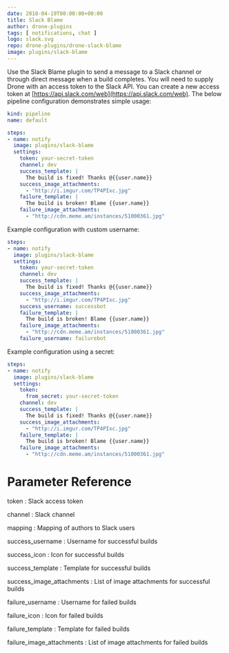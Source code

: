 ```yaml
---
date: 2018-04-19T00:00:00+00:00
title: Slack Blame
author: drone-plugins
tags: [ notifications, chat ]
logo: slack.svg
repo: drone-plugins/drone-slack-blame
image: plugins/slack-blame
---
```


Use the Slack Blame plugin to send a message to a Slack channel or through direct message when a build completes. You will need to supply Drone with an access token to the Slack API. You can create a new access token at [https://api.slack.com/web](https://api.slack.com/web). The below pipeline configuration demonstrates simple usage:

```yaml
kind: pipeline
name: default

steps:
- name: notify
  image: plugins/slack-blame
  settings:
    token: your-secret-token
    channel: dev
    success_template: |
      The build is fixed! Thanks @{{user.name}}
    success_image_attachments:
      - "http://i.imgur.com/TP4PIxc.jpg"
    failure_template: |
      The build is broken! Blame {{user.name}}
    failure_image_attachments:
      - "http://cdn.meme.am/instances/51000361.jpg"
```

Example configuration with custom username:

```yaml
steps:
- name: notify
  image: plugins/slack-blame
  settings:
    token: your-secret-token
    channel: dev
    success_template: |
      The build is fixed! Thanks @{{user.name}}
    success_image_attachments:
      - "http://i.imgur.com/TP4PIxc.jpg"
    success_username: successbot
    failure_template: |
      The build is broken! Blame {{user.name}}
    failure_image_attachments:
      - "http://cdn.meme.am/instances/51000361.jpg"
    failure_username: failurebot
```

Example configuration using a secret:

```yaml
steps:
- name: notify
  image: plugins/slack-blame
  settings:
    token:
      from_secret: your-secret-token
    channel: dev
    success_template: |
      The build is fixed! Thanks @{{user.name}}
    success_image_attachments:
      - "http://i.imgur.com/TP4PIxc.jpg"
    failure_template: |
      The build is broken! Blame {{user.name}}
    failure_image_attachments:
      - "http://cdn.meme.am/instances/51000361.jpg"
```

# Parameter Reference

token
: Slack access token

channel
: Slack channel

mapping
: Mapping of authors to Slack users

success_username
: Username for successful builds

success_icon
: Icon for successful builds

success_template
: Template for successful builds

success_image_attachments
: List of image attachments for successful builds

failure_username
: Username for failed builds

failure_icon
: Icon for failed builds

failure_template
: Template for failed builds

failure_image_attachments
: List of image attachments for failed builds
